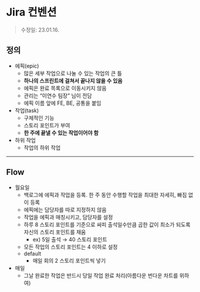 # Jira 컨벤션
>수정일: 23.01.16.

## **정의**
- 에픽(epic)
    - 많은 세부 작업으로 나눌 수 있는 작업의 큰 틀
    - **하나의 스프린트에 걸쳐서 끝나지 않을 수 있음**
    - 에픽은 완료 목록으로 이동시키지 않음
    - 관리는 “이연수 팀장” 님이 전담
    - 에픽 이름 앞에 FE, BE, 공통을 붙임
- 작업(task)
    - 구체적인 기능
    - 스토리 포인트가 부여
    - **한 주에 끝낼 수 있는 작업이어야 함**
- 하위 작업
    - 작업의 하위 작업

---

## **Flow**
- 월요일
    - 백로그에 에픽과 작업을 등록. 한 주 동안 수행할 작업을 최대한 자세히, 빠짐 없이 등록
    - 에픽에는 담당자를 따로 지정하지 않음
    - 작업을 에픽과 매칭시키고, 담당자를 설정
    - 하루 8 스토리 포인트를 기준으로 싸피 출석일수만큼 곱한 값이 최소가 되도록 자신의 스토리 포인트를 채움
        - ex) 5일 출석 → 40 스토리 포인트
    - 모든 작업의 스토리 포인트는 4 이하로 설정
    - default
        - 매일 회의 2 스토리 포인트씩 넣기
- 매일
    - 그날 완료한 작업은 반드시 당일 작업 완료 처리(아름다운 번다운 차트를 위하여)